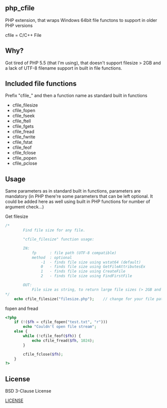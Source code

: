 ## php_cfile
PHP extension, that wraps Windows 64bit file functons to support in older PHP versions

cfile = C/C++ File

## Why?
Got tired of PHP 5.5 (that I'm using), that doesn't support filesize > 2GB and a lack of UTF-8 filename support in built in file functions.

## Included file functions
Prefix "cfile_" and then a function name as standard built in functions

* cfile_filesize
* cfile_fopen
* cfile_fseek
* cfile_ftell
* cfile_fgets
* cfile_fread
* cfile_fwrite
* cfile_fstat
* cfile_feof
* cfile_fclose
* cfile_popen
* cfile_pclose

## Usage
Same parameters as in standard built in functions, parameters are mandatory (in PHP there're some parameters that can be left optional. It could be added here as well using built in PHP functions for number of argument check...)

Get filesize
```php
/*
		Find file size for any file.

		"cfile_filesize" function usage:

		IN:
			fp		: file path (UTF-8 compatible)
			method	: optional
				-1	- finds file size using wstat64 (default)
				0 	- finds file size using GetFileAttributesEx
				1 	- finds file size using CreateFile
				2 	- finds file size using FindFirstFile

		OUT:
			File size as string, to return large file sizes (> 2GB and up to 9 PetaBytes)
*/
	echo cfile_filesize("filesize.php");	// change for your file path
```

fopen and fread
```php
<?php
	if (!($fh = cfile_fopen("test.txt", "r")))
		echo "Couldn't open file stream";
	else {
		while (!cfile_feof($fh)) {
			echo cfile_fread($fh, 1024);
		}

		cfile_fclose($fh);
	}
?>
```

## License
BSD 3-Clause License

[LICENSE](https://github.com/jobnik/php_cfile/blob/main/LICENSE)
